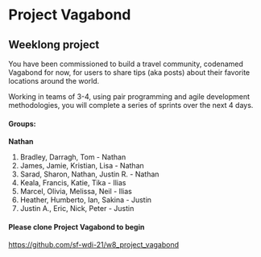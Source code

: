 # Project Vagabond

## Weeklong project

You have been commissioned to build a travel community, codenamed Vagabond for now, for users to share tips (aka posts) about their favorite locations around the world.

Working in teams of 3-4, using pair programming and agile development methodologies, you will complete a series of sprints over the next 4 days.

#### Groups:

**Nathan**

1. Bradley, Darragh, Tom - Nathan
2. James, Jamie, Kristian, Lisa - Nathan
3. Sarad, Sharon, Nathan, Justin R. - Nathan
4. Keala, Francis, Katie, Tika - Ilias
5. Marcel, Olivia, Melissa, Neil - Ilias
6. Heather, Humberto, Ian, Sakina - Justin
7. Justin A., Eric, Nick, Peter - Justin

#### Please clone Project Vagabond to begin
https://github.com/sf-wdi-21/w8_project_vagabond
